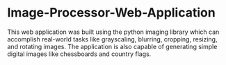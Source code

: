 # Image-Processor-Web-Application

This web application was built using the python imaging library which can accomplish real-world tasks like grayscaling, blurring, cropping, resizing, and rotating images. The application is also capable of generating simple digital images like chessboards and country flags.
